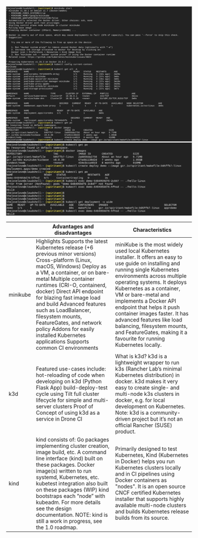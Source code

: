 ![Image](/minikube2.png)
![Image](/minikube.png)

|          | Advantages and disadvantages                                                                                                                                                                                                                                                                                                                                                                                                                                          | Сharacteristics                                                                                                                                                                                                                                                                                                                                                                                                                                                              |
|----------|-----------------------------------------------------------------------------------------------------------------------------------------------------------------------------------------------------------------------------------------------------------------------------------------------------------------------------------------------------------------------------------------------------------------------------------------------------------------------|------------------------------------------------------------------------------------------------------------------------------------------------------------------------------------------------------------------------------------------------------------------------------------------------------------------------------------------------------------------------------------------------------------------------------------------------------------------------------|
| minikube | Highlights Supports the latest Kubernetes release (+6 previous minor versions) Cross-platform (Linux, macOS, Windows) Deploy as a VM, a container, or on bare-metal Multiple container runtimes (CRI-O, containerd, docker) Direct API endpoint for blazing fast image load and build Advanced features such as LoadBalancer, filesystem mounts, FeatureGates, and network policy Addons for easily installed Kubernetes applications Supports common CI environments | miniKube is the most widely used local Kubernetes installer. It offers an easy to use guide on installing  and running single Kubernetes environments across multiple operating systems.  It deploys Kubernetes as a container, VM or bare-metal and implements a Docker API endpoint that helps it  push container images faster. It has advanced features like load balancing, filesystem mounts, and  FeatureGates, making it a favourite for running Kubernetes locally. |
| k3d      | Featured use-cases include:  hot-reloading of code when developing on k3d (Python Flask App) build-deploy-test cycle using Tilt full cluster lifecycle for simple and multi-server clusters Proof of Concept of using k3d as a service in Drone CI                                                                                                                                                                                                                    | What is k3d? k3d is a lightweight wrapper to run k3s (Rancher Lab’s minimal Kubernetes distribution) in docker. k3d makes it very easy to create single- and multi-node k3s clusters in docker, e.g. for local development on Kubernetes. Note: k3d is a community-driven project but it’s not an official Rancher (SUSE) product.                                                                                                                                           |
| kind     | kind consists of:  Go packages implementing cluster creation, image build, etc. A command line interface (kind) built on these packages. Docker image(s) written to run systemd, Kubernetes, etc. kubetest integration also built on these packages (WIP) kind bootstraps each “node” with kubeadm. For more details see the design documentation.  NOTE: kind is still a work in progress, see the 1.0 roadmap.                                                      | Primarily designed to test Kubernetes,   Kind  (Kubernetes in Docker) helps you run Kubernetes clusters locally and in CI pipelines using Docker containers as "nodes". It is an open source CNCF certified Kubernetes installer that supports highly available multi-node clusters and builds Kubernetes release builds from its source.                                                                                                                                    |
